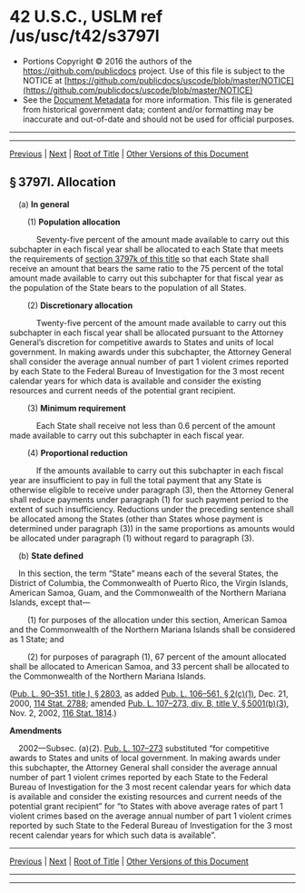 ---
---

# 42 U.S.C., USLM ref /us/usc/t42/s3797l

* Portions Copyright © 2016 the authors of the https://github.com/publicdocs project.
  Use of this file is subject to the NOTICE at [https://github.com/publicdocs/uscode/blob/master/NOTICE](https://github.com/publicdocs/uscode/blob/master/NOTICE)
* See the [Document Metadata](././../../../../..//README.md) for more information.
  This file is generated from historical government data; content and/or formatting may be inaccurate and out-of-date and should not be used for official purposes.

----------
----------

[Previous](./../../../../..//us/usc/t42/ch46/schXV/m__us_usc_t42_s3797k.md) | [Next](./../../../../..//us/usc/t42/ch46/schXV/m__us_usc_t42_s3797m.md) | [Root of Title](./../../../../../) | [Other Versions of this Document](https://publicdocs.github.io/go/links?ns=uslm&ref=%2Fus%2Fusc%2Ft42%2Fs3797l)

## § 3797l. Allocation

    (a) __In general__ 

        (1) __Population allocation__ 

            Seventy-five percent of the amount made available to carry out this subchapter in each fiscal year shall be allocated to each State that meets the requirements of [section 3797k of this title][/us/usc/t42/s3797k] so that each State shall receive an amount that bears the same ratio to the 75 percent of the total amount made available to carry out this subchapter for that fiscal year as the population of the State bears to the population of all States.

        (2) __Discretionary allocation__ 

            Twenty-five percent of the amount made available to carry out this subchapter in each fiscal year shall be allocated pursuant to the Attorney General’s discretion for competitive awards to States and units of local government. In making awards under this subchapter, the Attorney General shall consider the average annual number of part 1 violent crimes reported by each State to the Federal Bureau of Investigation for the 3 most recent calendar years for which data is available and consider the existing resources and current needs of the potential grant recipient.

        (3) __Minimum requirement__ 

            Each State shall receive not less than 0.6 percent of the amount made available to carry out this subchapter in each fiscal year.

        (4) __Proportional reduction__ 

            If the amounts available to carry out this subchapter in each fiscal year are insufficient to pay in full the total payment that any State is otherwise eligible to receive under paragraph (3), then the Attorney General shall reduce payments under paragraph (1) for such payment period to the extent of such insufficiency. Reductions under the preceding sentence shall be allocated among the States (other than States whose payment is determined under paragraph (3)) in the same proportions as amounts would be allocated under paragraph (1) without regard to paragraph (3).

    (b) __State defined__ 

    In this section, the term “State” means each of the several States, the District of Columbia, the Commonwealth of Puerto Rico, the Virgin Islands, American Samoa, Guam, and the Commonwealth of the Northern Mariana Islands, except that—

        (1) for purposes of the allocation under this section, American Samoa and the Commonwealth of the Northern Mariana Islands shall be considered as 1 State; and

        (2) for purposes of paragraph (1), 67 percent of the amount allocated shall be allocated to American Samoa, and 33 percent shall be allocated to the Commonwealth of the Northern Mariana Islands.

([Pub. L. 90–351, title I, § 2803][/us/pl/90/351/s2803], as added [Pub. L. 106–561, § 2(c)(1)][/us/pl/106/561/s2/c/1], Dec. 21, 2000, [114 Stat. 2788][/us/stat/114/2788]; amended [Pub. L. 107–273, div. B, title V, § 5001(b)(3)][/us/pl/107/273/s5001/b/3], Nov. 2, 2002, [116 Stat. 1814][/us/stat/116/1814].)

 __Amendments__ 

    2002—Subsec. (a)(2). [Pub. L. 107–273][/us/pl/107/273] substituted “for competitive awards to States and units of local government. In making awards under this subchapter, the Attorney General shall consider the average annual number of part 1 violent crimes reported by each State to the Federal Bureau of Investigation for the 3 most recent calendar years for which data is available and consider the existing resources and current needs of the potential grant recipient” for “to States with above average rates of part 1 violent crimes based on the average annual number of part 1 violent crimes reported by such State to the Federal Bureau of Investigation for the 3 most recent calendar years for which such data is available”.

----------

[Previous](./../../../../..//us/usc/t42/ch46/schXV/m__us_usc_t42_s3797k.md) | [Next](./../../../../..//us/usc/t42/ch46/schXV/m__us_usc_t42_s3797m.md) | [Root of Title](./../../../../../) | [Other Versions of this Document](https://publicdocs.github.io/go/links?ns=uslm&ref=%2Fus%2Fusc%2Ft42%2Fs3797l)

----------
----------

[/us/usc/t42/s3797k]: https://publicdocs.github.io/go/links?ns=uslm&ref=%2Fus%2Fusc%2Ft42%2Fs3797k
[/us/pl/90/351/s2803]: https://publicdocs.github.io/go/links?ns=uslm&ref=%2Fus%2Fpl%2F90%2F351%2Fs2803
[/us/pl/106/561/s2/c/1]: https://publicdocs.github.io/go/links?ns=uslm&ref=%2Fus%2Fpl%2F106%2F561%2Fs2%2Fc%2F1
[/us/stat/114/2788]: https://publicdocs.github.io/go/links?ns=uslm&ref=%2Fus%2Fstat%2F114%2F2788
[/us/pl/107/273/s5001/b/3]: https://publicdocs.github.io/go/links?ns=uslm&ref=%2Fus%2Fpl%2F107%2F273%2Fs5001%2Fb%2F3
[/us/stat/116/1814]: https://publicdocs.github.io/go/links?ns=uslm&ref=%2Fus%2Fstat%2F116%2F1814
[/us/pl/107/273]: https://publicdocs.github.io/go/links?ns=uslm&ref=%2Fus%2Fpl%2F107%2F273


